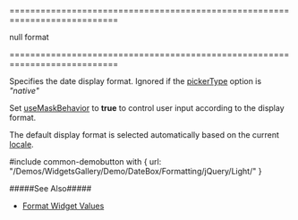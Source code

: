 ===========================================================================
<!--default-->null<!--/default-->
<!--type-->format<!--/type-->
===========================================================================

<!--shortDescription-->
Specifies the date display format. Ignored if the [pickerType](/Documentation/ApiReference/UI_Widgets/dxDateBox/Configuration/#pickerType) option is *"native"*
<!--/shortDescription-->

<!--fullDescription-->
Set [useMaskBehavior](/Documentation/ApiReference/UI_Widgets/dxDateBox/Configuration/#useMaskBehavior) to **true** to control user input according to the display format.

The default display format is selected automatically based on the current [locale](/Documentation/ApiReference/Common/utils/localization/#locale).

#include common-demobutton with {
    url: "/Demos/WidgetsGallery/Demo/DateBox/Formatting/jQuery/Light/"
}

#####See Also#####
- [Format Widget Values](/Documentation/Guide/Common/Value_Formatting/#Format_Widget_Values)
<!--/fullDescription-->